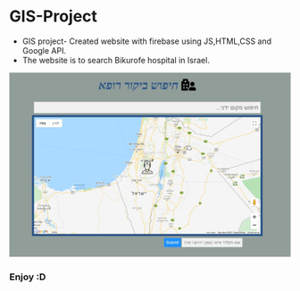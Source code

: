 # GIS-Project
- GIS project- Created website with firebase using JS,HTML,CSS and Google API.
- The website is to search Bikurofe hospital in Israel.

![](Image.jpg)

### Enjoy :D

